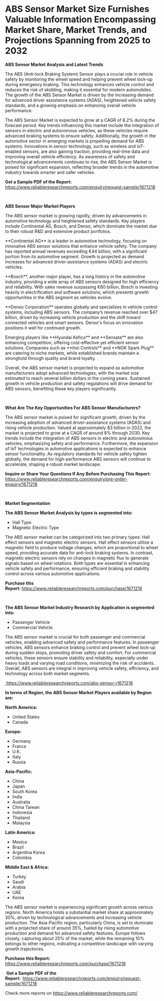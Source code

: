 <p><h1>ABS Sensor Market Size Furnishes Valuable Information Encompassing Market Share, Market Trends, and Projections Spanning from 2025 to 2032</h1></p><p><strong>ABS Sensor Market Analysis and Latest Trends</strong></p>
<p><p>The ABS (Anti-lock Braking System) Sensor plays a crucial role in vehicle safety by monitoring the wheel speed and helping prevent wheel lock-up during emergency braking. This technology enhances vehicle control and reduces the risk of skidding, making it essential for modern automobiles. The growth of the ABS Sensor Market is driven by the increasing demand for advanced driver assistance systems (ADAS), heightened vehicle safety standards, and a growing emphasis on enhancing overall vehicle performance.</p><p>The ABS Sensor Market is expected to grow at a CAGR of 8.2% during the forecast period. Key trends influencing this market include the integration of sensors in electric and autonomous vehicles, as these vehicles require advanced braking systems to ensure safety. Additionally, the growth in the automotive sector in emerging markets is propelling demand for ABS systems. Innovations in sensor technology, such as wireless and IoT-enabled sensors, are also gaining traction, providing real-time data and improving overall vehicle efficiency. As awareness of safety and technological advancements continues to rise, the ABS Sensor Market is poised for significant expansion, reflecting broader trends in the automotive industry towards smarter and safer vehicles.</p></p>
<p><strong>Get a Sample PDF of the Report:&nbsp;</strong> <a href="https://www.reliableresearchreports.com/enquiry/request-sample/1671218?utm_campaign=2243&utm_medium=2&utm_source=Github&utm_content=ia&utm_term=25032025&utm_id=abs-sensor">https://www.reliableresearchreports.com/enquiry/request-sample/1671218</a></p>
<p>&nbsp;</p>
<p><strong>ABS Sensor Major Market Players</strong></p>
<p><p>The ABS sensor market is growing rapidly, driven by advancements in automotive technology and heightened safety standards. Key players include Continental AG, Bosch, and Denso, which dominate the market due to their robust R&D and extensive product portfolios.</p><p>**Continental AG** is a leader in automotive technology, focusing on innovative ABS sensor solutions that enhance vehicle safety. The company has reported annual revenues exceeding €44 billion, with a significant portion from its automotive segment. Growth is projected as demand increases for advanced driver-assistance systems (ADAS) and electric vehicles.</p><p>**Bosch**, another major player, has a long history in the automotive industry, providing a wide array of ABS sensors designed for high efficiency and reliability. With sales revenue surpassing €80 billion, Bosch is investing heavily in electrification and software solutions, which presents growth opportunities in the ABS segment as vehicles evolve.</p><p>**Denso Corporation** operates globally and specializes in vehicle control systems, including ABS sensors. The company’s revenue reached over $47 billion, driven by increasing vehicle production and the shift toward connected vehicles and smart sensors. Denso's focus on innovation positions it well for continued growth.</p><p>Emerging players like **Hyundai Kefico** and **Sensata** are also enhancing competition, offering cost-effective yet efficient sensor solutions. Companies such as **Inzi Controls** and **NGK Spark Plug** are catering to niche markets, while established brands maintain a stronghold through quality and brand loyalty.</p><p>Overall, the ABS sensor market is projected to expand as automotive manufacturers adopt advanced technologies, with the market size estimated to reach several billion dollars in the coming years. Sustained growth in vehicle production and safety regulations will drive demand for ABS sensors, benefiting these key players significantly.</p></p>
<p>&nbsp;</p>
<p><strong>What Are The Key Opportunities For ABS Sensor Manufacturers?</strong></p>
<p><p>The ABS sensor market is poised for significant growth, driven by the increasing adoption of advanced driver-assistance systems (ADAS) and rising vehicle production. Valued at approximately $3 billion in 2022, the market is projected to grow at a CAGR of around 8% through 2030. Key trends include the integration of ABS sensors in electric and autonomous vehicles, emphasizing safety and performance. Furthermore, the expansion of IoT technologies in automotive applications is expected to enhance sensor functionality. As regulatory standards for vehicle safety tighten globally, the demand for high-performance ABS sensors will continue to accelerate, shaping a robust market landscape.</p></p>
<p><strong>Inquire or Share Your Questions If Any Before Purchasing This Report:</strong> <a href="https://www.reliableresearchreports.com/enquiry/pre-order-enquiry/1671218?utm_campaign=2243&utm_medium=2&utm_source=Github&utm_content=ia&utm_term=25032025&utm_id=abs-sensor">https://www.reliableresearchreports.com/enquiry/pre-order-enquiry/1671218</a></p>
<p>&nbsp;</p>
<p><strong>Market Segmentation</strong></p>
<p><strong>The ABS Sensor Market Analysis by types is segmented into:</strong></p>
<p><ul><li>Hall Type</li><li>Magnetic Electric Type</li></ul></p>
<p><p>The ABS sensor market can be categorized into two primary types: Hall effect sensors and magnetic electric sensors. Hall effect sensors utilize a magnetic field to produce voltage changes, which are proportional to wheel speed, providing accurate data for anti-lock braking systems. In contrast, magnetic electric sensors rely on changes in magnetic flux to generate signals based on wheel rotations. Both types are essential in enhancing vehicle safety and performance, ensuring efficient braking and stability control across various automotive applications.</p></p>
<p><strong>Purchase this Report:&nbsp;</strong><a href="https://www.reliableresearchreports.com/purchase/1671218?utm_campaign=2243&utm_medium=2&utm_source=Github&utm_content=ia&utm_term=25032025&utm_id=abs-sensor">https://www.reliableresearchreports.com/purchase/1671218</a></p>
<p>&nbsp;</p>
<p><strong>The ABS Sensor Market Industry Research by Application is segmented into:</strong></p>
<p><ul><li>Passenger Vehicle</li><li>Commercial Vehicle</li></ul></p>
<p><p>The ABS sensor market is crucial for both passenger and commercial vehicles, enabling advanced safety and performance features. In passenger vehicles, ABS sensors enhance braking control and prevent wheel lock-up during sudden stops, promoting driver safety and comfort. For commercial vehicles, these sensors ensure stability and reliability, especially under heavy loads and varying road conditions, minimizing the risk of accidents. Overall, ABS sensors are integral in improving vehicle safety, efficiency, and technology across both market segments.</p></p>
<p><a href="https://www.reliableresearchreports.com/abs-sensor-r1671218?utm_campaign=2243&utm_medium=2&utm_source=Github&utm_content=ia&utm_term=25032025&utm_id=abs-sensor">&nbsp;https://www.reliableresearchreports.com/abs-sensor-r1671218</a></p>
<p><strong>In terms of Region, the ABS Sensor Market Players available by Region are:</strong></p>
<p>
    <p> <strong> North America: </strong>
        <ul>
            <li>United States</li>
            <li>Canada</li>
        </ul>
        </p> 
    <p> <strong> Europe: </strong>
        <ul>
            <li>Germany</li>
            <li>France</li>
            <li>U.K.</li>
            <li>Italy</li>
            <li>Russia</li>
        </ul>
        </p> 
    <p> <strong> Asia-Pacific: </strong>
        <ul>
            <li>China</li>
            <li>Japan</li>
            <li>South Korea</li>
            <li>India</li>
            <li>Australia</li>
            <li>China Taiwan</li>
            <li>Indonesia</li>
            <li>Thailand</li>
            <li>Malaysia</li>
        </ul>
        </p> 
    <p> <strong> Latin America: </strong>
        <ul>
            <li>Mexico</li>
            <li>Brazil</li>
            <li>Argentina Korea</li>
            <li>Colombia</li>
        </ul>
        </p> 
    <p> <strong> Middle East & Africa: </strong>
        <ul>
            <li>Turkey</li>
            <li>Saudi</li>
            <li>Arabia</li>
            <li>UAE</li>
            <li>Korea</li>
        </ul>
    </p>
    </p>
<p><p>The ABS sensor market is experiencing significant growth across various regions. North America holds a substantial market share at approximately 30%, driven by technological advancements and increasing vehicle production. The Asia-Pacific region, particularly China, is set to dominate with a projected share of around 35%, fueled by rising automotive production and demand for advanced safety features. Europe follows closely, capturing about 25% of the market, while the remaining 10% belongs to other regions, indicating a competitive landscape with varying growth trajectories.</p></p>
<p><strong>Purchase this Report: </strong><a href="https://www.reliableresearchreports.com/purchase/1671218?utm_campaign=2243&utm_medium=2&utm_source=Github&utm_content=ia&utm_term=25032025&utm_id=abs-sensor">https://www.reliableresearchreports.com/purchase/1671218</a></p>
<p>&nbsp;<strong>Get a Sample PDF of the Report:&nbsp;&nbsp;</strong><a href="https://www.reliableresearchreports.com/enquiry/request-sample/1671218?utm_campaign=2243&utm_medium=2&utm_source=Github&utm_content=ia&utm_term=25032025&utm_id=abs-sensor">https://www.reliableresearchreports.com/enquiry/request-sample/1671218</a></p>
<p><strong></strong></p>
<p>Check more reports on <a href="https://www.reliableresearchreports.com/?utm_campaign=2243&utm_medium=2&utm_source=Github&utm_content=ia&utm_term=25032025&utm_id=abs-sensor">https://www.reliableresearchreports.com/</a></p>